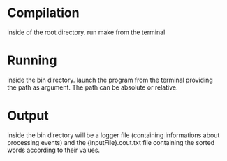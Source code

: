 # Compilation
inside of the root directory. run make from the terminal

# Running 
 inside the bin directory. launch the program from the terminal providing  
 the path as argument. The path can be absolute or relative. 

 # Output
 inside the bin directory will be a logger file (containing informations about processing events) 
 and the {inputFile}.cout.txt file containing the sorted words according to their values.

